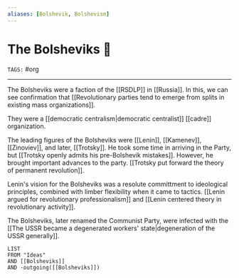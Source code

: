 ```yaml
---
aliases: [Bolshevik, Bolshevism]
---
```

# The Bolsheviks 🚩
`TAGS:` #org 

---
The Bolsheviks were a faction of the [[RSDLP]] in [[Russia]]. In this, we can see confirmation that [[Revolutionary parties tend to emerge from splits in existing mass organizations]]. 

They were a [[democratic centralism|democratic centralist]] [[cadre]] organization.

The leading figures of the Bolsheviks were [[Lenin]], [[Kamenev]], [[Zinoviev]], and later, [[Trotsky]]. He took some time in arriving in the Party, but [[Trotsky openly admits his pre-Bolshevik mistakes]]. However, he brought important advances to the party. [[Trotsky put forward the theory of permanent revolution]]. 

Lenin's vision for the Bolsheviks was a resolute committment to ideological principles, combined with limber flexibility when it came to tactics. [[Lenin argued for revolutionary professionalism]] and [[Lenin centered theory in revolutionary activity]]. 

The Bolsheviks, later renamed the Communist Party, were infected with the [[The USSR became a degenerated workers' state|degeneration of the USSR generally]]. 

```dataview
LIST
FROM "Ideas"
AND [[Bolsheviks]]
AND -outgoing([[Bolsheviks]])
```